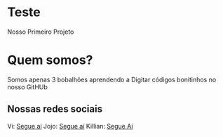 # Teste
Nosso Primeiro Projeto


# Quem somos?
Somos apenas 3 bobalhões aprendendo a Digitar códigos bonitinhos no nosso GitHUb

## Nossas redes sociais
Vi: [Segue aí](https://www.instagram.com/vi.thesix?igsh=azJ1c3A0Nmt2aThj)
Jojo: [Segue aí](https://www.instagram.com/j_nnacarle?igsh=N2M5NTV0d2JjN3ds)
Killian: [Segue Aí](https://www.instagram.com/killian.kekw?igsh=MTd1eWNobGNpZnA0ZA==)
